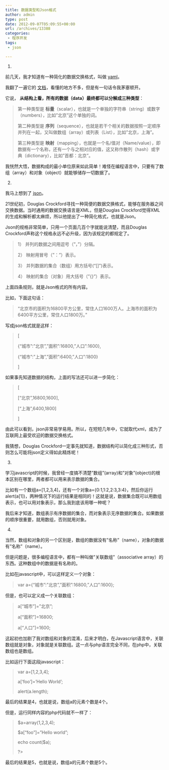 ```yaml
---
title: 数据类型和Json格式
author: admin
type: post
date: 2012-09-07T05:09:55+00:00
url: /archives/13388
categories:
 - 程序开发
tags:
 - json

---
```

1.

前几天，我才知道有一种简化的数据交换格式，叫做 [yaml](http://www.yaml.org/)。

我翻了一遍它的 [文档](http://www.yaml.org/spec/)，看懂的地方不多，但是有一句话令我茅塞顿开。


它说， **从结构上看，所有的数据（data）最终都可以分解成三种类型**：


> 第一种类型是 **标量**（scalar），也就是一个单独的字符串（string）或数字（numbers），比如”北京”这个单独的词。
>
>
> 第二种类型是 **序列**（sequence），也就是若干个相关的数据按照一定顺序并列在一起，又叫做数组（array）或列表（List），比如”北京，上海”。
>
>
> 第三种类型是 **映射**（mapping），也就是一个名/值对（Name/value），即数据有一个名称，还有一个与之相对应的值，这又称作散列（hash）或字典（dictionary），比如”首都：北京”。

我恍然大悟，数据构成的最小单位原来如此简单！难怪在编程语言中，只要有了数组（array）和对象（object）就能够储存一切数据了。

2.


我马上想到了 [json](http://www.json.org/json-zh.html)。


21世纪初，Douglas Crockford寻找一种简便的数据交换格式，能够在服务器之间交换数据。当时通用的数据交换语言是XML，但是Douglas Crockford觉得XML的生成和解析都太麻烦，所以他提出了一种简化格式，也就是Json。


Json的规格非常简单，只用一个页面几百个字就能说清楚，而且Douglas Crockford声称这个规格永远不必升级，因为该规定的都规定了。


> 1） 并列的数据之间用逗号（”，”）分隔。
>
>
> 2） 映射用冒号（”：”）表示。
>
>
> 3） 并列数据的集合（数组）用方括号(“[]”)表示。
>
>
> 4） 映射的集合（对象）用大括号（”{}”）表示。

上面四条规则，就是Json格式的所有内容。


比如，下面这句话：


> “北京市的面积为16800平方公里，常住人口1600万人。上海市的面积为6400平方公里，常住人口1800万。”

写成json格式就是这样：


> [
>
> {“城市”:”北京”,”面积”:16800,”人口”:1600},
>
> {“城市”:”上海”,”面积”:6400,”人口”:1800}
>
> ]

如果事先知道数据的结构，上面的写法还可以进一步简化：


> [
>
> [“北京”,16800,1600],
>
> [“上海”,6400,1800]
>
> ]

由此可以看到，json非常易学易用。所以，在短短几年中，它就取代xml，成为了互联网上最受欢迎的数据交换格式。


我猜想，Douglas Crockford一定事先就知道，数据结构可以简化成三种形式，否则怎么可能将json定义得如此精炼呢！


3.


学习javascript的时候，我曾经一度搞不清楚”数组”(array)和”对象”(object)的根本区别在哪里，两者都可以用来表示数据的集合。


比如有一个数组a=[1,2,3,4]，还有一个对象a={0:1,1:2,2:3,3:4}，然后你运行alert(a[1])，两种情况下的运行结果是相同的！这就是说，数据集合既可以用数组表示，也可以用对象表示，那么我到底该用哪一种呢？


我后来才知道，数组表示有序数据的集合，而对象表示无序数据的集合。如果数据的顺序很重要，就用数组，否则就用对象。


4.


当然，数组和对象的另一个区别是，数组的数据没有”名称”（name），对象的数据有”名称”（name）。


但是问题是，很多编程语言中，都有一种叫做”关联数组”（associative array）的东西。这种数组中的数据是有名称的。


比如在javascript中，可以这样定义一个对象：


> var a={“城市”:”北京”,”面积”:16800,”人口”:1600};

但是，也可以定义成一个关联数组：


> a[“城市”]=”北京”;
>
> a[“面积”]=16800;
>
> a[“人口”]=1600;

这起初也加剧了我对数组和对象的混淆，后来才明白，在Javascript语言中，关联数组就是对象，对象就是关联数组。这一点与php语言完全不同，在php中，关联数组也是数组。


比如运行下面这段javascript：


> var a=[1,2,3,4];
>
>
> a[‘foo’]=’Hello World’;
>
>
> alert(a.length);

最后的结果是4，也就是说，数组a的元素个数是4个。


但是，运行同样内容的php代码就不一样了：


> $a=array(1,2,3,4);
>
>
> $a[“foo”]=”Hello world”;
>
>
> echo count($a);
>
>
> ?>

最后的结果是5，也就是说，数组a的元素个数是5个。